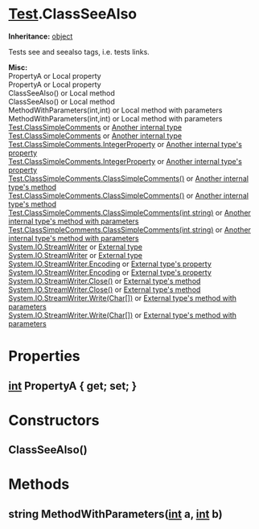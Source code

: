 # [Test](TableOfContents.Test.md).ClassSeeAlso

**Inheritance:** [object](https://docs.microsoft.com/en-us/dotnet/api/system.object)  
  
Tests see and seealso tags, i.e. tests links.  
  
**Misc:**  
PropertyA or Local property  
PropertyA or Local property  
ClassSeeAlso() or Local method  
ClassSeeAlso() or Local method  
MethodWithParameters(int,int) or Local method with parameters  
MethodWithParameters(int,int) or Local method with parameters  
[Test.ClassSimpleComments](Test.ClassSimpleComments.md) or [Another internal type](Test.ClassSimpleComments.md)  
[Test.ClassSimpleComments](Test.ClassSimpleComments.md) or [Another internal type](Test.ClassSimpleComments.md)  
[Test.ClassSimpleComments.IntegerProperty](Test.ClassSimpleComments.md) or [Another internal type's property](Test.ClassSimpleComments.md)  
[Test.ClassSimpleComments.IntegerProperty](Test.ClassSimpleComments.md) or [Another internal type's property](Test.ClassSimpleComments.md)  
[Test.ClassSimpleComments.ClassSimpleComments()](Test.ClassSimpleComments.md) or [Another internal type's method](Test.ClassSimpleComments.md)  
[Test.ClassSimpleComments.ClassSimpleComments()](Test.ClassSimpleComments.md) or [Another internal type's method](Test.ClassSimpleComments.md)  
[Test.ClassSimpleComments.ClassSimpleComments(int,string)](Test.ClassSimpleComments.md) or [Another internal type's method with parameters](Test.ClassSimpleComments.md)  
[Test.ClassSimpleComments.ClassSimpleComments(int,string)](Test.ClassSimpleComments.md) or [Another internal type's method with parameters](Test.ClassSimpleComments.md)  
[System.IO.StreamWriter](https://docs.microsoft.com/en-us/dotnet/api/system.io.streamwriter) or [External type](https://docs.microsoft.com/en-us/dotnet/api/system.io.streamwriter)  
[System.IO.StreamWriter](https://docs.microsoft.com/en-us/dotnet/api/system.io.streamwriter) or [External type](https://docs.microsoft.com/en-us/dotnet/api/system.io.streamwriter)  
[System.IO.StreamWriter.Encoding](https://docs.microsoft.com/en-us/dotnet/api/system.io.streamwriter.encoding) or [External type's property](https://docs.microsoft.com/en-us/dotnet/api/system.io.streamwriter.encoding)  
[System.IO.StreamWriter.Encoding](https://docs.microsoft.com/en-us/dotnet/api/system.io.streamwriter.encoding) or [External type's property](https://docs.microsoft.com/en-us/dotnet/api/system.io.streamwriter.encoding)  
[System.IO.StreamWriter.Close()](https://docs.microsoft.com/en-us/dotnet/api/system.io.streamwriter.close) or [External type's method](https://docs.microsoft.com/en-us/dotnet/api/system.io.streamwriter.close)  
[System.IO.StreamWriter.Close()](https://docs.microsoft.com/en-us/dotnet/api/system.io.streamwriter.close) or [External type's method](https://docs.microsoft.com/en-us/dotnet/api/system.io.streamwriter.close)  
[System.IO.StreamWriter.Write(Char[])](https://docs.microsoft.com/en-us/dotnet/api/system.io.streamwriter.write) or [External type's method with parameters](https://docs.microsoft.com/en-us/dotnet/api/system.io.streamwriter.write)  
[System.IO.StreamWriter.Write(Char[])](https://docs.microsoft.com/en-us/dotnet/api/system.io.streamwriter.write) or [External type's method with parameters](https://docs.microsoft.com/en-us/dotnet/api/system.io.streamwriter.write)  

# Properties

## [int](https://docs.microsoft.com/en-us/dotnet/api/system.int32) PropertyA { get; set; }

# Constructors

## ClassSeeAlso()

# Methods

## string MethodWithParameters([int](https://docs.microsoft.com/en-us/dotnet/api/system.int32) a, [int](https://docs.microsoft.com/en-us/dotnet/api/system.int32) b)

